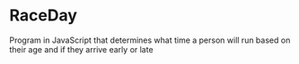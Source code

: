 # RaceDay

Program in JavaScript that determines what time a person will run based on their age and if they arrive early or late
